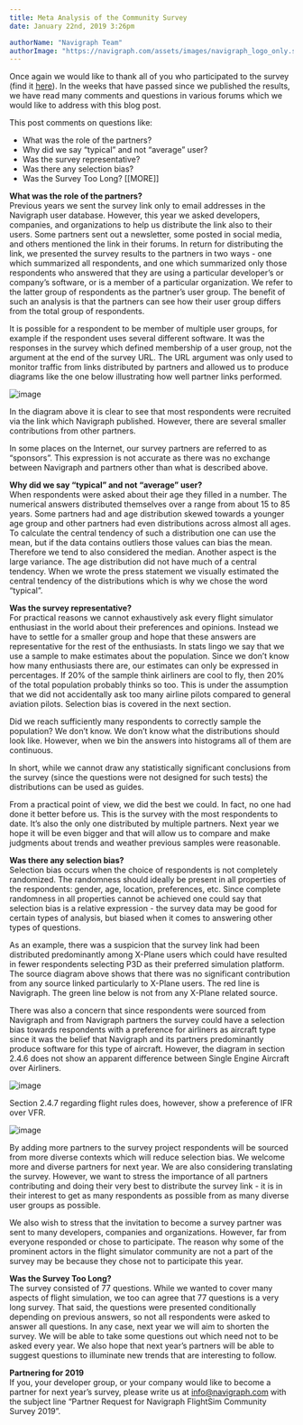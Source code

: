 ```yaml
---
title: Meta Analysis of the Community Survey
date: January 22nd, 2019 3:26pm

authorName: "Navigraph Team"
authorImage: "https://navigraph.com/assets/images/navigraph_logo_only.svg"
---
```


Once again we would like to thank all of you who participated to the survey (find it [here](https://download.navigraph.com/docs/navigraph-flightsim-community-survey-2018-final.pdf)). In the weeks that have passed since we published the results, we have read many comments and questions in various forums which we would like to address with this blog post.

This post comments on questions like:

* What was the role of the partners?
* Why did we say “typical” and not “average” user?
* Was the survey representative?
* Was there any selection bias?
* Was the Survey Too Long?
\[\[MORE\]\]

**What was the role of the partners?**  
Previous years we sent the survey link only to email addresses in the Navigraph user database. However, this year we asked developers, companies, and organizations to help us distribute the link also to their users. Some partners sent out a newsletter, some posted in social media, and others mentioned the link in their forums. In return for distributing the link, we presented the survey results to the partners in two ways - one which summarized all respondents, and one which summarized only those respondents who answered that they are using a particular developer’s or company’s software, or is a member of a particular organization. We refer to the latter group of respondents as the partner’s user group. The benefit of such an analysis is that the partners can see how their user group differs from the total group of respondents.  

It is possible for a respondent to be member of multiple user groups, for example if the respondent uses several different software. It was the responses in the survey which defined membership of a user group, not the argument at the end of the survey URL. The URL argument was only used to monitor traffic from links distributed by partners and allowed us to produce diagrams like the one below illustrating how well partner links performed.

![image](/media/182217732766_0.png)

In the diagram above it is clear to see that most respondents were recruited via the link which Navigraph published. However, there are several smaller contributions from other partners.

In some places on the Internet, our survey partners are referred to as “sponsors”. This expression is not accurate as there was no exchange between Navigraph and partners other than what is described above.

**Why did we say “typical” and not “average” user?**  
When respondents were asked about their age they filled in a number. The numerical answers distributed themselves over a range from about 15 to 85 years. Some partners had and age distribution skewed towards a younger age group and other partners had even distributions across almost all ages. To calculate the central tendency of such a distribution one can use the mean, but if the data contains outliers those values can bias the mean. Therefore we tend to also considered the median. Another aspect is the large variance. The age distribution did not have much of a central tendency. When we wrote the press statement we visually estimated the central tendency of the distributions which is why we chose the word “typical”.  

**Was the survey representative?**  
For practical reasons we cannot exhaustively ask every flight simulator enthusiast in the world about their preferences and opinions. Instead we have to settle for a smaller group and hope that these answers are representative for the rest of the enthusiasts. In stats lingo we say that we use a sample to make estimates about the population. Since we don’t know how many enthusiasts there are, our estimates can only be expressed in percentages. If 20% of the sample think airliners are cool to fly, then 20% of the total population probably thinks so too. This is under the assumption that we did not accidentally ask too many airline pilots compared to general aviation pilots. Selection bias is covered in the next section.  

Did we reach sufficiently many respondents to correctly sample the population? We don’t know. We don’t know what the distributions should look like. However, when we bin the answers into histograms all of them are continuous.

In short, while we cannot draw any statistically significant conclusions from the survey (since the questions were not designed for such tests) the distributions can be used as guides. 

From a practical point of view, we did the best we could. In fact, no one had done it better before us. This is the survey with the most respondents to date. It’s also the only one distributed by multiple partners. Next year we hope it will be even bigger and that will allow us to compare and make judgments about trends and weather previous samples were reasonable.  

**Was there any selection bias?**  
Selection bias occurs when the choice of respondents is not completely randomized. The randomness should ideally be present in all properties of the respondents: gender, age, location, preferences, etc. Since complete randomness in all properties cannot be achieved one could say that selection bias is a relative expression - the survey data may be good for certain types of analysis, but biased when it comes to answering other types of questions.

As an example, there was a suspicion that the survey link had been distributed predominantly among X-Plane users which could have resulted in fewer respondents selecting P3D as their preferred simulation platform. The source diagram above shows that there was no significant contribution from any source linked particularly to X-Plane users. The red line is Navigraph. The green line below is not from any X-Plane related source.

There was also a concern that since respondents were sourced from Navigraph and from Navigraph partners the survey could have a selection bias towards respondents with a preference for airliners as aircraft type since it was the belief that Navigraph and its partners predominantly produce software for this type of aircraft. However, the diagram in section 2.4.6 does not show an apparent difference between Single Engine Aircraft over Airliners.

![image](/media/182217732766_1.png)

Section 2.4.7 regarding flight rules does, however, show a preference of IFR over VFR.

![image](/media/182217732766_2.png)

By adding more partners to the survey project respondents will be sourced from more diverse contexts which will reduce selection bias. We welcome more and diverse partners for next year. We are also considering translating the survey. However, we want to stress the importance of all partners contributing and doing their very best to distribute the survey link - it is in their interest to get as many respondents as possible from as many diverse user groups as possible.

We also wish to stress that the invitation to become a survey partner was sent to many developers, companies and organizations. However, far from everyone responded or chose to participate. The reason why some of the prominent actors in the flight simulator community are not a part of the survey may be because they chose not to participate this year.  

**Was the Survey Too Long?**  
The survey consisted of 77 questions. While we wanted to cover many aspects of flight simulation, we too can agree that 77 questions is a very long survey. That said, the questions were presented conditionally depending on previous answers, so not all respondents were asked to answer all questions. In any case, next year we will aim to shorten the survey. We will be able to take some questions out which need not to be asked every year. We also hope that next year’s partners will be able to suggest questions to illuminate new trends that are interesting to follow.  

**Partnering for 2019**  
If you, your developer group, or your company would like to become a partner for next year’s survey, please write us at [info@navigraph.com](mailto:info@navigraph.com) with the subject line “Partner Request for Navigraph FlightSim Community Survey 2019”.  